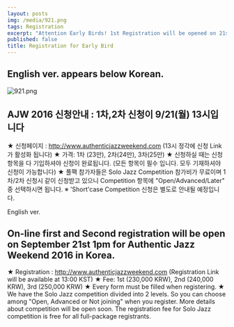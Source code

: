 ```yaml
---
layout: posts
img: /media/921.png
tags: Registration
excerpt: "Attention Early Birds! 1st Registration will be opened on 21st, Sep. "
published: false
title: Registration for Early Bird
---
```


English ver. appears below Korean.
-----------------------------------------------
![921.png]({{site.baseurl}}/media/921.png)

## AJW 2016 신청안내 : 1차,2차 신청이 9/21(월) 13시입니다

★ 신청페이지 : http://www.authenticjazzweekend.com (13시 정각에 신청 Link가 활성화 됩니다)
★ 가격: 1차 (23만), 2차(24만), 3차(25만)
★ 신청하실 때는 신청항목을 다 기입하셔야 신청이 완료됩니다. (모든 항목이 필수 입니다. 모두 기재하셔야 신청이 가능합니다)
★ 풀팩 참가자들은 Solo Jazz Competition 참가비가 무료이며 1차/2차 신청시 같이 신청받고 있으니 Competition 항목에 "Open/Advanced/Later" 중 선택하시면 됩니다.
※ 'Short'case Competition 신청은 별도로 안내될 예정입니다.

English ver.

## On-line first and Second registration will be open on September 21st 1pm for Authentic Jazz Weekend 2016 in Korea.
★ Registration : http://www.authenticjazzweekend.com (Registration Link will be available at 13:00 KST)
★ Fee: 1st (230,000 KRW), 2nd (240,000 KRW), 3rd (250,000 KRW)
★ Every form must be filled when registering.
★ We have the Solo Jazz competition divided into 2 levels. So you can choose among "Open, Advanced or Not joining" when you register. More details about competition will be open soon. The registration fee for Solo Jazz competition is free for all full-package registrants.
